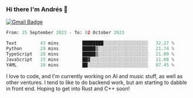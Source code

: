 ### Hi there I'm Andrés :lemon:

[![Gmail Badge](https://img.shields.io/badge/-gmail-c14438?style=flat-square&logo=Gmail&logoColor=white&link=mailto:houshuai0816@gmail.com)](mailto:ahduvvuri@gmail.com)

<!--START_SECTION:waka-->

```python
From: 25 September 2023 - To: 02 October 2023

Text         43 mins         ████████░░░░░░░░░░░░░░░░░   32.27 %
Python       29 mins         █████▒░░░░░░░░░░░░░░░░░░░   21.74 %
TypeScript   28 mins         █████▒░░░░░░░░░░░░░░░░░░░   21.09 %
JavaScript   15 mins         ██▓░░░░░░░░░░░░░░░░░░░░░░   11.08 %
YAML         10 mins         ██░░░░░░░░░░░░░░░░░░░░░░░   07.45 %
```

<!--END_SECTION:waka-->

I love to code, and I'm currently working on AI and music stuff, as well as other ventures. I tend to like to do backend work, but am starting to dabble in front end. Hoping to get into Rust and C++ soon!
